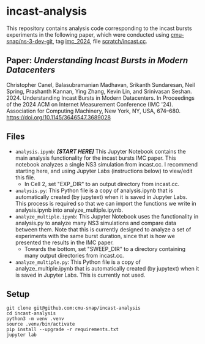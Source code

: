 # incast-analysis
This repository contains analysis code corresponding to the incast bursts experiments in the following paper, which were conducted using [cmu-snap/ns-3-dev-git](https://github.com/cmu-snap/ns-3-dev-git), tag [imc_2024](https://github.com/cmu-snap/ns-3-dev-git/tree/imc_2024), file [scratch/incast.cc](https://github.com/cmu-snap/ns-3-dev-git/blob/incast-project/scratch/incast.cc).

## Paper: _Understanding Incast Bursts in Modern Datacenters_
Christopher Canel, Balasubramanian Madhavan, Srikanth Sundaresan, Neil Spring, Prashanth Kannan, Ying Zhang, Kevin Lin, and Srinivasan Seshan. 2024. Understanding Incast Bursts in Modern Datacenters. In Proceedings of the 2024 ACM on Internet Measurement Conference (IMC '24). Association for Computing Machinery, New York, NY, USA, 674–680. https://doi.org/10.1145/3646547.3689028

## Files
- `analysis.ipynb`: ***[START HERE]*** This Jupyter Notebook contains the main analysis functionality for the incast bursts IMC paper. This notebook analyzes a single NS3 simulation from incast.cc. I recommend starting here, and using Jupyter Labs (instructions below) to view/edit this file.
  - In Cell 2, set "EXP_DIR" to an output directory from incast.cc.
- `analysis.py`: This Python file is a copy of analysis.ipynb that is automatically created (by jupytext) when it is saved in Jupyter Labs. This process is required so that we can import the functions we write in analysis.ipynb into analyze_multiple.ipynb.
- `analyze_multiple.ipynb`: This Jupyter Notebook uses the functionality in analysis.py to analyze many NS3 simulations and compare data between them. Note that this is currently designed to analyze a set of experiments with the same burst duration, since that is how we presented the results in the IMC paper. 
  - Towards the bottom, set "SWEEP_DIR" to a directory containing many output directories from incast.cc.
- `analyze_multiple.py`: This Python file is a copy of analyze_multiple.ipynb that is automatically created (by jupytext) when it is saved in Jupyter Labs. This is currently not used.

## Setup
```
git clone git@github.com:cmu-snap/incast-analysis
cd incast-analysis
python3 -m venv .venv
source .venv/bin/activate
pip install --upgrade -r requirements.txt
jupyter lab
```
